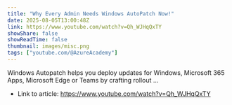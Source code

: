 ```yaml
---
title: "Why Every Admin Needs Windows AutoPatch Now!"
date: 2025-08-05T13:00:48Z
link: https://www.youtube.com/watch?v=Qh_WJHqQxTY
showShare: false
showReadTime: false
thumbnail: images/misc.png
tags: ["youtube.com/@AzureAcademy"]
---
```

Windows Autopatch helps you deploy updates for Windows, Microsoft 365 Apps, Microsoft Edge or Teams by crafting rollout ...

- Link to article: https://www.youtube.com/watch?v=Qh_WJHqQxTY
